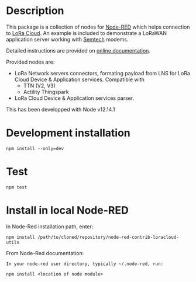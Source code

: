 # Description
This package is a collection of nodes for [Node-RED](https://nodered.org/)
which helps connection to [LoRa Cloud](https://www.loracloud.com/).  An example
is included to demonstrate a LoRaWAN application server working with
[Semtech](https://www.semtech.com/) modems.

Detailed instructions are provided on
[online documentation](https://lora-developers.semtech.com/resources/tools/lora-basics/lora-basics-for-end-nodes/developer-walk-through/).

Provided nodes are:
* LoRa Network servers connectors, formating payload from LNS for LoRa Cloud
  Device & Application services. Compatible with
   * TTN (V2, V3)
   * Actility Thingspark
* LoRa Cloud Device & Application services parser.

This has been developped with Node v12.14.1

# Development installation
```
npm install --only=dev
```

# Test
```
npm test
```

# Install in local Node-RED
In Node-Red installation path, enter:
```
npm install /path/to/cloned/repository/node-red-contrib-loracloud-utils
```

From Node-Red documentation:
```
In your node-red user directory, typically ~/.node-red, run:

npm install <location of node module>
```